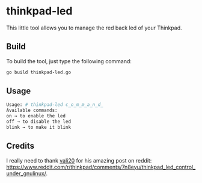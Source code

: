 # thinkpad-led

This little tool allows you to manage the red back led of your Thinkpad.

## Build

To build the tool, just type the following command:

```bash
go build thinkpad-led.go
```

## Usage

```bash
Usage: # thinkpad-led c̲o̲m̲m̲a̲n̲d̲
Available commands:
on → to enable the led
off → to disable the led
blink → to make it blink
```

## Credits

I really need to thank [vali20](https://www.reddit.com/user/vali20/) for his amazing post on reddit: https://www.reddit.com/r/thinkpad/comments/7n8eyu/thinkpad_led_control_under_gnulinux/.
